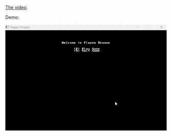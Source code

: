 [The video](https://www.bilibili.com/video/BV1vM411J74S?p=3&spm_id_from=pageDriver&vd_source=0cc0401ee122346d6680e90658b0ed1a).

Demo: 

![gif](README/gif.gif)






